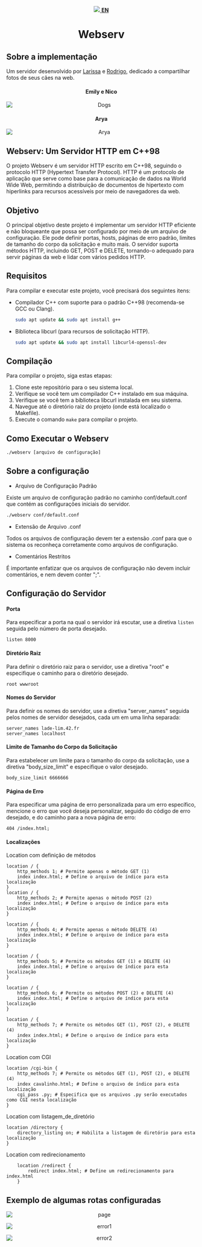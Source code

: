 <p align="center">
  <a href="README.md">
    <img src="https://upload.wikimedia.org/wikipedia/en/thumb/a/a4/Flag_of_the_United_States.svg/22px-Flag_of_the_United_States.svg.png">
	<strong>EN</strong>
  </a>
</p>

<h1 align=center>Webserv</h1>

## Sobre a implementação

Um servidor desenvolvido por <a href='https://github.com/leaozim'>Larissa</a> e <a href='https://github.com/rodrigo-br'>Rodrigo</a>, dedicado a compartilhar fotos de seus cães na web.



<h4 align=center>
	<b>Emily e Nico</b>
</h4>
<p align="center">
    <img src="wwwroot/assets/Dogs.png" alt="Dogs" style="display: block; margin: auto;">
</p>

<h4 align=center>
	<b>Arya</b>
</h4>
<p align="center">
    <img src="wwwroot/assets/arya2.png" alt="Arya" style="display: block; margin: auto;">
</p>

## Webserv: Um Servidor HTTP em C++98

O projeto Webserv é um servidor HTTP escrito em C++98, seguindo o protocolo HTTP (Hypertext Transfer Protocol). HTTP é um protocolo de aplicação que serve como base para a comunicação de dados na World Wide Web, permitindo a distribuição de documentos de hipertexto com hiperlinks para recursos acessíveis por meio de navegadores da web.

## Objetivo
O principal objetivo deste projeto é implementar um servidor HTTP eficiente e não bloqueante que possa ser configurado por meio de um arquivo de configuração. Ele pode definir portas, hosts, páginas de erro padrão, limites de tamanho do corpo da solicitação e muito mais. O servidor suporta métodos HTTP, incluindo GET, POST e DELETE, tornando-o adequado para servir páginas da web e lidar com vários pedidos HTTP.

## Requisitos

Para compilar e executar este projeto, você precisará dos seguintes itens:

- Compilador C++ com suporte para o padrão C++98 (recomenda-se GCC ou Clang).
    ```sh
    sudo apt update && sudo apt install g++
    ```
- Biblioteca libcurl (para recursos de solicitação HTTP).
    ```sh
    sudo apt update && sudo apt install libcurl4-openssl-dev
    ```

## Compilação

Para compilar o projeto, siga estas etapas:

1. Clone este repositório para o seu sistema local.
2. Verifique se você tem um compilador C++ instalado em sua máquina.
3. Verifique se você tem a biblioteca libcurl instalada em seu sistema.
4. Navegue até o diretório raiz do projeto (onde está localizado o Makefile).
5. Execute o comando `make` para compilar o projeto.

## Como Executar o Webserv

 ```sh
./webserv [arquivo de configuração]
```

## Sobre a configuração

- Arquivo de Configuração Padrão

Existe um arquivo de configuração padrão no caminho conf/default.conf que contém as configurações iniciais do servidor.
```sh
./webserv conf/default.conf
```
- Extensão de Arquivo .conf

Todos os arquivos de configuração devem ter a extensão .conf para que o sistema os reconheça corretamente como arquivos de configuração.

- Comentários Restritos

É importante enfatizar que os arquivos de configuração não devem incluir comentários, e nem devem conter ";".

## Configuração do Servidor

#### Porta 

Para especificar a porta na qual o servidor irá escutar, use a diretiva `listen` seguida pelo número de porta desejado.
```
listen 8000
```

#### Diretório Raiz 
Para definir o diretório raiz para o servidor, use a diretiva "root" e especifique o caminho para o diretório desejado.

```
root wwwroot
```
#### Nomes do Servidor 

Para definir os nomes do servidor, use a diretiva "server_names" seguida pelos nomes de servidor desejados, cada um em uma linha separada:

```
server_names lade-lim.42.fr
server_names localhost
```

#### Limite de Tamanho do Corpo da Solicitação
Para estabelecer um limite para o tamanho do corpo da solicitação, use a diretiva "body_size_limit" e especifique o valor desejado.
```
body_size_limit 6666666
```
#### Página de Erro 

Para especificar uma página de erro personalizada para um erro específico, mencione o erro que você deseja personalizar, seguido do código de erro desejado, e do caminho para a nova página de erro:

```
404 /index.html;
```

#### Localizações

Location com definição de métodos 
```
location / {
    http_methods 1; # Permite apenas o método GET (1)
    index index.html; # Define o arquivo de índice para esta localização
}
location / {
    http_methods 2; # Permite apenas o método POST (2)
    index index.html; # Define o arquivo de índice para esta localização
}

location / {
    http_methods 4; # Permite apenas o método DELETE (4)
    index index.html; # Define o arquivo de índice para esta localização
}

location / {
    http_methods 5; # Permite os métodos GET (1) e DELETE (4)
    index index.html; # Define o arquivo de índice para esta localização
}

location / {
    http_methods 6; # Permite os métodos POST (2) e DELETE (4)
    index index.html; # Define o arquivo de índice para esta localização
}

location / {
    http_methods 7; # Permite os métodos GET (1), POST (2), e DELETE (4)
    index index.html; # Define o arquivo de índice para esta localização
}
```

Location com CGI
```
location /cgi-bin {
    http_methods 7; # Permite os métodos GET (1), POST (2), e DELETE (4)
    index cavalinho.html; # Define o arquivo de índice para esta localização
    cgi_pass .py; # Especifica que os arquivos .py serão executados como CGI nesta localização
}
```

 Location com listagem_de_diretório
```
location /directory {
    directory_listing on; # Habilita a listagem de diretório para esta localização
}
```

 Location com redirecionamento

```
    location /redirect {
        redirect index.html; # Define um redirecionamento para index.html
    }
```

## Exemplo de algumas rotas configuradas

<p align="center">
    <img src="wwwroot/assets/emily.png" alt="page" style="display: block; margin: auto;">
</p>


<p align="center">
    <img src="wwwroot/assets/pagina_de_erro1.png" alt="error1" style="display: block; margin: auto;">
</p>

<p align="center">
    <img src="wwwroot/assets/pagina_de_erro2.png" alt="error2" style="display: block; margin: auto;">
</p>


